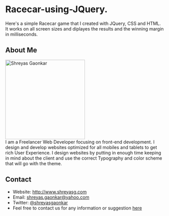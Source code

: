 # Racecar-using-JQuery.

Here's a simple Racecar game that I created with JQuery, CSS and HTML.<br>
It works on all screen sizes and diplayes the results and the winning margin in milliseconds.

## About Me
<img src="http://beta.shreyasg.com/images/srg.png" width="250" alt="Shreyas Gaonkar"><br />
I am a Freelancer Web Developer focusing on front-end development. I design and develop websites optimized for all mobiles and tablets to get rich User Experience. I design websites by putting in enough time keeping in mind about the client and use the correct Typography and color scheme that will go with the theme.

## Contact

* Website: http://www.shreyasg.com
* Email: shreyas.gaonkar@yahoo.com
* Twitter: [@shreyasgaonkar](https://twitter.com/shreyasgaonkar "Shreyas Gaonkar on twitter")
* Feel free to contact us for any information or suggestion [here](mailto:shreyas.gaonkar@yahoo.com)
